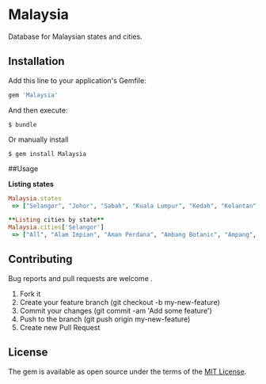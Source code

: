 # Malaysia

Database for Malaysian states and cities.

## Installation

Add this line to your application's Gemfile:

```ruby
gem 'Malaysia'
```

And then execute:

```
$ bundle
```

Or manually install

```
$ gem install Malaysia
```

##Usage

**Listing states**
```ruby
Malaysia.states
 => ["Selangor", "Johor", "Sabah", "Kuala Lumpur", "Kedah", "Kelantan", "Melaka", "Negeri Sembilan", "Pahang", "Penang", "Perak", "Perlis", "Putrajaya", "Sarawak", "Terengganu"]

**Listing cities by state**
Malaysia.cities['Selangor']
 => ["All", "Alam Impian", "Aman Perdana", "Ambang Botanic", "Ampang", "Ara Damansara", "Balakong", "Bandar Botanic", "Bandar Bukit Raja", "Bandar Bukit Tinggi", "Bandar Kinrara", "Bandar Puncak Alam", "Bandar Puteri Klang", "Bandar Puteri Puchong", "Bandar Saujana Putra", "Bandar Sri Damansara", "Bandar Sungai Long", "Bandar Sunway", "Bandar Utama", "Bangi", "Banting", "Batang Berjuntai", "Batang Kali", "Batu Arang", "Batu Caves", "Beranang", "Bukit Jelutong", "Bukit Rahman Putra", "Bukit Rotan", "Bukit Subang", "Cheras", "Country Heights", "Cyberjaya", "Damansara Damai", "Damansara Intan", "Damansara Jaya", "Damansara Kim", "Damansara Perdana", "Damansara Utama", "Denai Alam", "Dengkil", "Glenmarie", "Gombak", "Hulu Langat", "Hulu Selangor", "Jade Hills", "Jenjarom", "Kajang", "Kapar", "Kayu Ara", "Kelana Jaya", "Kerling", "Klang", "Kota Damansara", "Kota Emerald", "Kota Kemuning", "Kuala Kubu Baru", "Kuala Langat", "Kuala Selangor", "Kuang", "Mutiara Damansara", "Nilai", "Petaling Jaya", "Port Klang", "Puchong", "Puchong South", "Pulau Indah ( Pulau Lumut)", "Pulau Carey ", "Pulau Ketam", "Puncak Jalil", "Putra Heights", "Rasa", "Rawang", "Sabak Bernam", "Saujana", "Sekinchan", "Selayang", "Semenyih", "Sepang", "Serdang", "Serendah", "Seri Kembangan", "Setia Alam", "Setia Eco Park", "Shah Alam", "SierraMas", "SS2", "Subang Bestari", "Subang Heights", "Subang Jaya", "Sungai Ayer Tawar", "Sungai Besar", "Sungai Buloh", "Sungai Pelek", "Taman Melawati", "Taman TTDI Jaya", "Tanjong Karang", "Tanjong Sepat", "Telok Panglima Garang", "Tropicana", "Ulu Klang", "USJ", "USJ Heights", "Valenci"]
 ```
## Contributing

Bug reports and pull requests are welcome .

1. Fork it
2. Create your feature branch (git checkout -b my-new-feature)
3. Commit your changes (git commit -am 'Add some feature')
4. Push to the branch (git push origin my-new-feature)
5. Create new Pull Request

## License

The gem is available as open source under the terms of the [MIT License](http://opensource.org/licenses/MIT).
